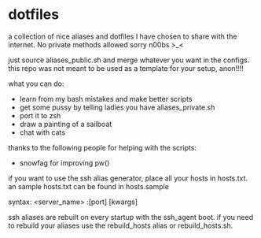 # dotfiles
a collection of nice aliases and dotfiles I have chosen to share with the internet. No private methods allowed sorry n00bs >_<

just source aliases_public.sh and merge whatever you want in the configs. this repo was not meant to be used as a template for your setup, anon!!!!

what you can do:
* learn from my bash mistakes and make better scripts
* get some pussy by telling ladies you have aliases_private.sh
* port it to zsh
* draw a painting of a sailboat
* chat with cats

thanks to the following people for helping with the scripts:
* snowfag for improving pw()

if you want to use the ssh alias generator, place all your hosts in hosts.txt. an sample hosts.txt can be found in hosts.sample

syntax: <server_name> <hostname>:[port] [kwargs]

ssh aliases are rebuilt on every startup with the ssh_agent boot. if you need to rebuild your aliases use the rebuild_hosts alias or rebuild_hosts.sh.
